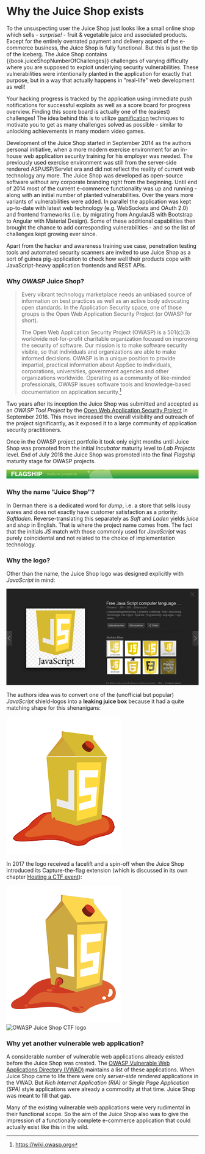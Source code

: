 # Why the Juice Shop exists

To the unsuspecting user the Juice Shop just looks like a small online
shop which sells - _surprise!_ - fruit & vegetable juice and associated
products. Except for the entirely overrated payment and delivery aspect
of the e-commerce business, the Juice Shop is fully functional. But this
is just the tip of the iceberg. The Juice Shop contains
{{book.juiceShopNumberOfChallenges}} challenges of varying difficulty
where you are supposed to exploit underlying security vulnerabilities.
These vulnerabilities were intentionally planted in the application for
exactly that purpose, but in a way that actually happens in "real-life"
web development as well!

Your hacking progress is tracked by the application using immediate push
notifications for successful exploits as well as a score board for
progress overview. Finding this score board is actually one of the
(easiest) challenges! The idea behind this is to utilize
[gamification](https://en.wikipedia.org/wiki/Gamification) techniques to
motivate you to get as many challenges solved as possible - similar to
unlocking achievements in many modern video games.

Development of the Juice Shop started in September 2014 as the authors
personal initiative, when a more modern exercise environment for an
in-house web application security training for his employer was needed.
The previously used exercise environment was still from the server-side
rendered ASP/JSP/Servlet era and did not reflect the reality of current
web technology any more. The Juice Shop was developed as open-source
software without any corporate branding right from the beginning. Until
end of 2014 most of the current e-commerce functionality was up and
running - along with an initial number of planted vulnerabilities. Over
the years more variants of vulnerabilities were added. In parallel the
application was kept up-to-date with latest web technology (e.g.
WebSockets and OAuth 2.0) and frontend frameworks (i.e. by migrating
from AngularJS with Bootstrap to Angular with Material Design). Some of
these additional capabilities then brought the chance to add
corresponding vulnerabilities - and so the list of challenges kept
growing ever since.

Apart from the hacker and awareness training use case, penetration
testing tools and automated security scanners are invited to use Juice
Shop as a sort of guinea pig-application to check how well their
products cope with JavaScript-heavy application frontends and REST APIs.

### Why _OWASP_ Juice Shop?

> Every vibrant technology marketplace needs an unbiased source of
> information on best practices as well as an active body advocating
> open standards. In the Application Security space, one of those groups
> is the Open Web Application Security Project (or OWASP for short).
>
> The Open Web Application Security Project (OWASP) is a 501(c)(3)
> worldwide not-for-profit charitable organization focused on improving
> the security of software. Our mission is to make software security
> visible, so that individuals and organizations are able to make
> informed decisions. OWASP is in a unique position to provide
> impartial, practical information about AppSec to individuals,
> corporations, universities, government agencies and other
> organizations worldwide. Operating as a community of like-minded
> professionals, OWASP issues software tools and knowledge-based
> documentation on application security.[^1]

Two years after its inception the Juice Shop was submitted and accepted
as an _OWASP Tool Project_ by the
[Open Web Application Security Project](https://owasp.org) in September
2016\. This move increased the overall visibility and outreach of the
project significantly, as it exposed it to a large community of
application security practitioners.

Once in the OWASP project portfolio it took only eight months until
Juice Shop was promoted from the initial _Incubator_ maturity level to
_Lab Projects_ level. End of July 2018 the Juice Shop was promoted into
the final _Flagship_ maturity stage for OWASP projects.

![OWASP Flagship Projects](img/Flagship_big.jpg)

### Why the name "Juice Shop"?

In German there is a dedicated word for _dump_, i.e. a store that sells
lousy wares and does not exactly have customer satisfaction as a
priority: _Saftladen_. Reverse-translating this separately as _Saft_ and
_Laden_ yields _juice_ and _shop_ in English. That is where the project
name comes from. The fact that the initials _JS_ match with those
commonly used for _JavaScript_ was purely coincidental and not related
to the choice of implementation technology.

### Why the logo?

Other than the name, the Juice Shop logo was designed explicitly with
_JavaScript_ in mind:

![Inofficial JS Shield](img/JS_Shield.png)

The authors idea was to convert one of the (unofficial but popular)
_JavaScript_ shield-logos into a **leaking juice box** because it had a
quite matching shape for this shenanigans:

![Original JuiceShop logo](img/JuiceShop_RetroLogo.png)

In 2017 the logo received a facelift and a spin-off when the Juice Shop
introduced its Capture-the-flag extension (which is discussed in its own
chapter [Hosting a CTF event](../part1/ctf.md)):

![OWASP Juice Shop logo](img/JuiceShop_Logo.png)
![OWASP Juice Shop CTF logo](img/JuiceShopCTF_Logo.png)

### Why yet another vulnerable web application?

A considerable number of vulnerable web applications already existed
before the Juice Shop was created. The
[OWASP Vulnerable Web Applications Directory (VWAD)](https://wiki.owasp.org/index.php/OWASP_Vulnerable_Web_Applications_Directory_Project)
maintains a list of these applications. When Juice Shop came to life
there were only _server-side rendered_ applications in the VWAD. But
_Rich Internet Application (RIA)_ or _Single Page Application (SPA)_
style applications were already a commodity at that time. Juice Shop was
meant to fill that gap.

Many of the existing vulnerable web applications were very rudimental in
their functional scope. So the aim of the Juice Shop also was to give
the impression of a functionally complete e-commerce application that
could actually exist like this in the wild.

[^1]: https://wiki.owasp.org
